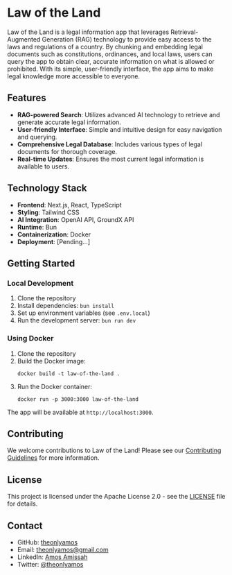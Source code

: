 # Law of the Land

Law of the Land is a legal information app that leverages Retrieval-Augmented Generation (RAG) technology to provide easy access to the laws and regulations of a country. By chunking and embedding legal documents such as constitutions, ordinances, and local laws, users can query the app to obtain clear, accurate information on what is allowed or prohibited. With its simple, user-friendly interface, the app aims to make legal knowledge more accessible to everyone.

## Features

- **RAG-powered Search**: Utilizes advanced AI technology to retrieve and generate accurate legal information.
- **User-friendly Interface**: Simple and intuitive design for easy navigation and querying.
- **Comprehensive Legal Database**: Includes various types of legal documents for thorough coverage.
- **Real-time Updates**: Ensures the most current legal information is available to users.

## Technology Stack

- **Frontend**: Next.js, React, TypeScript
- **Styling**: Tailwind CSS
- **AI Integration**: OpenAI API, GroundX API
- **Runtime**: Bun
- **Containerization**: Docker
- **Deployment**: [Pending...]

## Getting Started

### Local Development

1. Clone the repository
2. Install dependencies: `bun install`
3. Set up environment variables (see `.env.local`)
4. Run the development server: `bun run dev`

### Using Docker

1. Clone the repository
2. Build the Docker image:
   ```
   docker build -t law-of-the-land .
   ```
3. Run the Docker container:
   ```
   docker run -p 3000:3000 law-of-the-land
   ```

The app will be available at `http://localhost:3000`.

## Contributing

We welcome contributions to Law of the Land! Please see our [Contributing Guidelines](CONTRIBUTING.md) for more information.

## License

This project is licensed under the Apache License 2.0 - see the [LICENSE](LICENSE) file for details.

## Contact

- GitHub: [theonlyamos](https://github.com/theonlyamos)
- Email: theonlyamos@gmail.com
- LinkedIn: [Amos Amissah](https://www.linkedin.com/in/amos-amissah-1b4626178/)
- Twitter: [@theonlyamos](https://twitter.com/theonlyamos)
